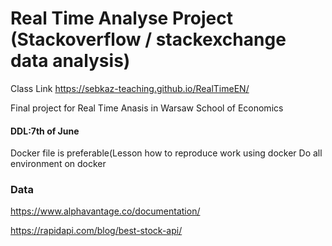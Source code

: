 # Real Time Analyse Project (Stackoverflow / stackexchange data analysis)

Class Link https://sebkaz-teaching.github.io/RealTimeEN/

Final project for Real Time Anasis in Warsaw School of Economics

#### DDL:7th of June
Docker file is preferable(Lesson how to reproduce work using docker
Do all environment on docker

### Data
https://www.alphavantage.co/documentation/

https://rapidapi.com/blog/best-stock-api/



